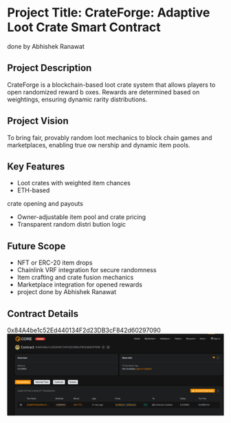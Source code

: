 # Project Title: CrateForge: Adaptive Loot Crate Smart Contract
done by Abhishek Ranawat 
## Project Description

CrateForge is a blockchain-based loot crate system that allows players to open randomized reward b oxes. Rewards are determined based on weightings, ensuring dynamic rarity distributions.

## Project Vision

To bring fair, provably random loot mechanics to block chain games and marketplaces, enabling true ow nership and dynamic item   pools.

## Key Features

- Loot crates with weighted item chances
- ETH-based

 crate opening and payouts
- Owner-adjustable item pool and crate pricing
- Transparent random distri bution logic
 
## Future Scope 

- NFT or ERC-20 item drops
- Chainlink VRF integration for secure randomness
- Item crafting and crate fusion mechanics
- Marketplace integration for opened rewards
- project done by Abhishek Ranawat 

## Contract Details
0x84A4be1c52Ed440134F2d23DB3cF842d60297090
![alt text](image.png)
